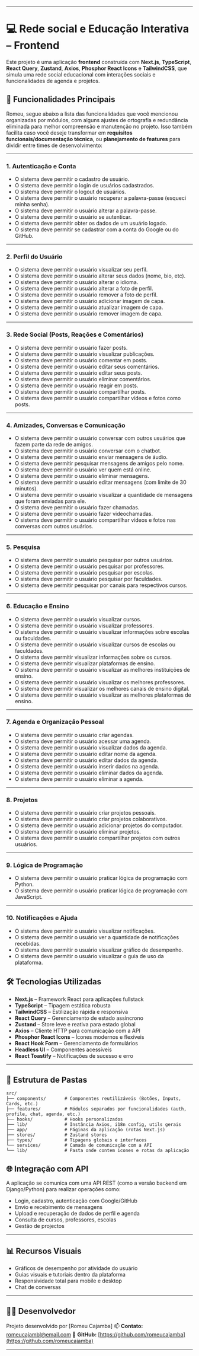 
---

# 💻 Rede social e Educação Interativa – Frontend

Este projeto é uma aplicação **frontend** construída com **Next.js**, **TypeScript**, **React Query**, **Zustand**, **Axios**, **Phosphor React Icons** e **TailwindCSS**, que simula uma rede social educacional com interações sociais e funcionalidades de agenda e projetos.

## 🚀 Funcionalidades Principais
Romeu, segue abaixo a lista das funcionalidades que você mencionou organizadas por módulos, com alguns ajustes de ortografia e redundância eliminada para melhor compreensão e manutenção no projeto. Isso também facilita caso você deseje transformar em **requisitos funcionais/documentação técnica**, ou **planejamento de features** para dividir entre times de desenvolvimento:

---

### **1. Autenticação e Conta**

* O sistema deve permitir o cadastro de usuário.
* O sistema deve permitir o login de usuários cadastrados.
* O sistema deve permitir o logout de usuários.
* O sistema deve permitir o usuário recuperar a palavra-passe (esqueci minha senha).
* O sistema deve permitir o usuário alterar a palavra-passe.
* O sistema deve permitir o usuário se autenticar.
* O sistema deve permitir obter os dados de um usuário logado.
* O sistema deve permitir se cadastrar com a conta do Google ou do GitHub.

---

### **2. Perfil do Usuário**

* O sistema deve permitir o usuário visualizar seu perfil.
* O sistema deve permitir o usuário alterar seus dados (nome, bio, etc).
* O sistema deve permitir o usuário alterar o idioma.
* O sistema deve permitir o usuário alterar a foto de perfil.
* O sistema deve permitir o usuário remover a foto de perfil.
* O sistema deve permitir o usuário adicionar imagem de capa.
* O sistema deve permitir o usuário atualizar imagem de capa.
* O sistema deve permitir o usuário remover imagem de capa.

---

### **3. Rede Social (Posts, Reações e Comentários)**

* O sistema deve permitir o usuário fazer posts.
* O sistema deve permitir o usuário visualizar publicações.
* O sistema deve permitir o usuário comentar em posts.
* O sistema deve permitir o usuário editar seus comentários.
* O sistema deve permitir o usuário editar seus posts.
* O sistema deve permitir o usuário eliminar comentários.
* O sistema deve permitir o usuário reagir em posts.
* O sistema deve permitir o usuário compartilhar posts.
* O sistema deve permitir o usuário compartilhar vídeos e fotos como posts.

---

### **4. Amizades, Conversas e Comunicação**

* O sistema deve permitir o usuário conversar com outros usuários que fazem parte da rede de amigos.
* O sistema deve permitir o usuário conversar com o chatbot.
* O sistema deve permitir o usuário enviar mensagens de áudio.
* O sistema deve permitir pesquisar mensagens de amigos pelo nome.
* O sistema deve permitir o usuário ver quem está online.
* O sistema deve permitir o usuário eliminar mensagens.
* O sistema deve permitir o usuário editar mensagens (com limite de 30 minutos).
* O sistema deve permitir o usuário visualizar a quantidade de mensagens que foram enviadas para ele.
* O sistema deve permitir o usuário fazer chamadas.
* O sistema deve permitir o usuário fazer videochamadas.
* O sistema deve permitir o usuário compartilhar vídeos e fotos nas conversas com outros usuários.

---

### **5. Pesquisa**

* O sistema deve permitir o usuário pesquisar por outros usuários.
* O sistema deve permitir o usuário pesquisar por professores.
* O sistema deve permitir o usuário pesquisar por escolas.
* O sistema deve permitir o usuário pesquisar por faculdades.
* O sistema deve permitir pesquisar por canais para respectivos cursos.

---

### **6. Educação e Ensino**

* O sistema deve permitir o usuário visualizar cursos.
* O sistema deve permitir o usuário visualizar professores.
* O sistema deve permitir o usuário visualizar informações sobre escolas ou faculdades.
* O sistema deve permitir o usuário visualizar cursos de escolas ou faculdades.
* O sistema deve permitir visualizar informações sobre os cursos.
* O sistema deve permitir visualizar plataformas de ensino.
* O sistema deve permitir o usuário visualizar as melhores instituições de ensino.
* O sistema deve permitir o usuário visualizar os melhores professores.
* O sistema deve permitir visualizar os melhores canais de ensino digital.
* O sistema deve permitir o usuário visualizar as melhores plataformas de ensino.

---

### **7. Agenda e Organização Pessoal**

* O sistema deve permitir o usuário criar agendas.
* O sistema deve permitir o usuário acessar uma agenda.
* O sistema deve permitir o usuário visualizar dados da agenda.
* O sistema deve permitir o usuário editar nome da agenda.
* O sistema deve permitir o usuário editar dados da agenda.
* O sistema deve permitir o usuário inserir dados na agenda.
* O sistema deve permitir o usuário eliminar dados da agenda.
* O sistema deve permitir o usuário eliminar a agenda.

---

### **8. Projetos**

* O sistema deve permitir o usuário criar projetos pessoais.
* O sistema deve permitir o usuário criar projetos colaborativos.
* O sistema deve permitir o usuário adicionar projetos do computador.
* O sistema deve permitir o usuário eliminar projetos.
* O sistema deve permitir o usuário compartilhar projetos com outros usuários.

---

### **9. Lógica de Programação**

* O sistema deve permitir o usuário praticar lógica de programação com Python.
* O sistema deve permitir o usuário praticar lógica de programação com JavaScript.

---

### **10. Notificações e Ajuda**

* O sistema deve permitir o usuário visualizar notificações.
* O sistema deve permitir o usuário ver a quantidade de notificações recebidas.
* O sistema deve permitir o usuário visualizar gráfico de desempenho.
* O sistema deve permitir o usuário visualizar o guia de uso da plataforma.


## 🛠 Tecnologias Utilizadas

* **Next.js** – Framework React para aplicações fullstack
* **TypeScript** – Tipagem estática robusta
* **TailwindCSS** – Estilização rápida e responsiva
* **React Query** – Gerenciamento de estado assíncrono
* **Zustand** – Store leve e reativa para estado global
* **Axios** – Cliente HTTP para comunicação com a API
* **Phosphor React Icons** – Ícones modernos e flexíveis
* **React Hook Form** – Gerenciamento de formulários
* **Headless UI** – Componentes acessíveis
* **React Toastify** – Notificações de sucesso e erro

---

## 🧱 Estrutura de Pastas

```
src/
├── components/       # Componentes reutilizáveis (Botões, Inputs, Cards, etc.)
├── features/         # Módulos separados por funcionalidades (auth, profile, chat, agenda, etc.)
├── hooks/            # Hooks personalizados
├── lib/              # Instância Axios, i18n config, utils gerais
├── app/              # Páginas da aplicação (rotas Next.js)
├── stores/           # Zustand stores
├── types/            # Tipagens globais e interfaces
└── services/         # Camada de comunicação com a API
└── lib/              # Pasta onde contem icones e rotas da aplicação
```

## 🌐 Integração com API

A aplicação se comunica com uma API REST (como a versão backend em Django/Python) para realizar operações como:

* Login, cadastro, autenticação com Google/GitHub
* Envio e recebimento de mensagens
* Upload e recuperação de dados de perfil e agenda
* Consulta de cursos, professores, escolas
* Gestão de projectos

---

## 📊 Recursos Visuais

* Gráficos de desempenho por atividade do usuário
* Guias visuais e tutoriais dentro da plataforma
* Responsividade total para mobile e desktop
* Chat de conversas

---

## 🧑‍💻 Desenvolvedor

Projeto desenvolvido por \[Romeu Cajamba]
📫 **Contato:** [romeucajambl@email.com](mailto:romeucajambl@email.com)
🔗 **GitHub:** [https://github.com/romeucajamba](https://github.com/romeucajamba)

---
